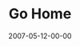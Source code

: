 ---
layout: message
category: message
series: "Go Home"
title: "Go Home"
date: 2007-05-12-00-00
message_id: 19
audio: "http://s3.amazonaws.com/crossroads-media/messages/audio/Go_Home_01_GO_Home_05-13-07_Allii_Patterson.mp3"
audio-duration: "39:17"
explicit: false
---